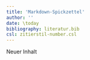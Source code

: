 ```yaml
---
title: 'Markdown-Spickzettel'
author: ''
date: \today
bibliography: literatur.bib 
csl: zitierstil-number.csl
---
```

<!--ju 10-Aug-20 -->
Neuer Inhalt


